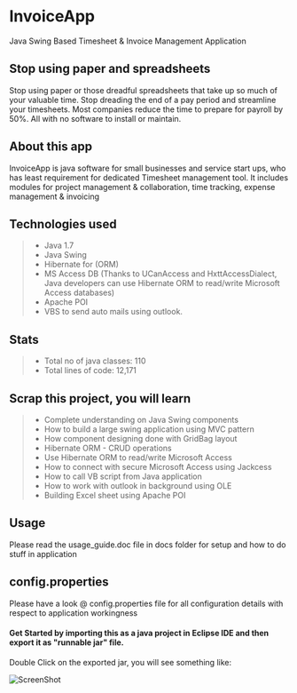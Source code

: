 # InvoiceApp
Java Swing Based Timesheet &amp; Invoice Management Application 

## Stop using paper and spreadsheets
Stop using paper or those dreadful spreadsheets that take up so much of your valuable time. 
Stop dreading the end of a pay period and streamline your timesheets. 
Most companies reduce the time to prepare for payroll by 50%. All with no software to install or maintain.

## About this app
InvoiceApp is java software for small businesses and service start ups, who has least requirement for dedicated Timesheet management tool. 
It includes modules for project management & collaboration, time tracking, expense management & invoicing

## Technologies used
> - Java 1.7
> - Java Swing
> - Hibernate for (ORM)
> - MS Access DB (Thanks to UCanAccess and HxttAccessDialect, Java developers can use Hibernate ORM to read/write Microsoft Access databases)
> - Apache POI
> - VBS to send auto mails using outlook.

## Stats
> - Total no of java classes: 110
> - Total lines of code: 12,171

## Scrap this project, you will learn
> - Complete understanding on Java Swing components
> - How to build a large swing application using MVC pattern
> - How component designing done with GridBag layout
> - Hibernate ORM - CRUD operations
> - Use Hibernate ORM to read/write Microsoft Access
> - How to connect with secure Microsoft Access using Jackcess
> - How to call VB script from Java application
> - How to work with outlook in background using OLE 
> - Building Excel sheet using Apache POI 

## Usage
Please read the usage_guide.doc file in docs folder for setup and how to do stuff in application
## config.properties
Please have a look @ config.properties file for all configuration details with respect to application workingness
#### Get Started by importing this as a java project in Eclipse IDE and then export it as "runnable jar" file.
Double Click on the exported jar, you will see something like:

![ScreenShot](https://cloud.githubusercontent.com/assets/22431218/18817800/90bb8c2a-8387-11e6-90f8-3f1aeb300f78.PNG)

